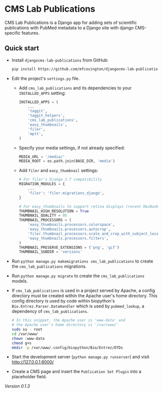 # CMS Lab Publications

CMS Lab Publications is a Django app for adding sets of scientific publications with PubMed metadata to a Django site with django CMS-specific features.

<!-- Detailed documentation is in the "docs" directory. -->

## Quick start

- Install `djangocms-lab-publications` from GitHub:

    ```sh
    pip install https://github.com/mfcovington/djangocms-lab-publications/releases/download/0.1.3/djangocms-lab-publications-0.1.3.tar.gz
    ```

- Edit the project's `settings.py` file.

    - Add `cms_lab_publications` and its dependencies to your `INSTALLED_APPS` setting:

        ```python
        INSTALLED_APPS = (
            ...
            'taggit',
            'taggit_helpers',
            'cms_lab_publications',
            'easy_thumbnails',
            'filer',
            'mptt',
        )
        ```

    - Specify your media settings, if not already specified:

        ```python
        MEDIA_URL = '/media/'
        MEDIA_ROOT = os.path.join(BASE_DIR, 'media')
        ```

    - Add `filer` and `easy_thumbnail` settings: 

        ```python
        # For filer's Django 1.7 compatibility
        MIGRATION_MODULES = {
            ...
            'filer': 'filer.migrations_django',
        }

        # For easy_thumbnails to support retina displays (recent MacBooks, iOS)
        THUMBNAIL_HIGH_RESOLUTION = True
        THUMBNAIL_QUALITY = 95
        THUMBNAIL_PROCESSORS = (
            'easy_thumbnails.processors.colorspace',
            'easy_thumbnails.processors.autocrop',
            'filer.thumbnail_processors.scale_and_crop_with_subject_location',
            'easy_thumbnails.processors.filters',
        )
        THUMBNAIL_PRESERVE_EXTENSIONS = ('png', 'gif')
        THUMBNAIL_SUBDIR = 'versions'
        ```

- Run `python manage.py makemigrations cms_lab_publications` to create the `cms_lab_publications` migrations.

- Run `python manage.py migrate` to create the `cms_lab_publications` models.

- If `cms_lab_publications` is used in a project served by Apache, a config directory must be created within the Apache user's home directory. This config directory is used by code within biopython's `Bio.Entrez.Parser.DataHandler` which is used by `pubmed_lookup`, a dependency of `cms_lab_publications`.

    ```sh
    # In this snippet, the Apache user is 'www-data' and
    # the Apache user's home directory is '/var/www/'
    sudo su - root
    cd /var/www/
    chown :www-data
    chmod g+s 
    mkdir -p /var/www/.config/biopython/Bio/Entrez/DTDs
    ```

- Start the development server (`python manage.py runserver`) and visit http://127.0.0.1:8000/

- Create a CMS page and insert the `Publication Set Plugin` into a placeholder field.

*Version 0.1.3*
